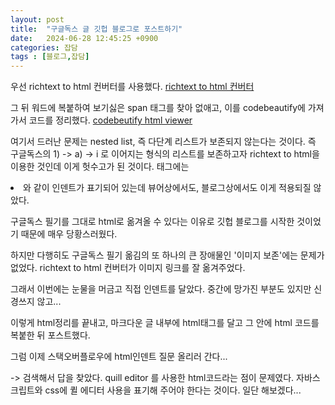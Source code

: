 ```yaml
---
layout: post
title:  "구글독스 글 깃헙 블로그로 포스트하기"
date:   2024-06-28 12:45:25 +0900
categories: 잡담
tags : [블로그,잡담]
---
```


우선 richtext to html 컨버터를 사용했다. 
[richtext to html 컨버터](https://www.lido.app/tools/rich-text-to-html-converter)

그 뒤 워드에 복붙하여 보기싫은 span 태그를 찾아 없애고, 이를 codebeautify에 가져가서 코드를 정리했다. 
[codebeutify html viewer](https://codebeautify.org/htmlviewer)

여기서 드러난 문제는 nested list, 즉 다단계 리스트가 보존되지 않는다는 것이다. 
즉 구글독스의 1) -> a) -> i 로 이어지는 형식의 리스트를 보존하고자 richtext to html을 이용한 것인데 이게 헛수고가 된 것이다.
태그에는 <li class="ql-indent-1"> 와 같이 인덴트가 표기되어 있는데 뷰어상에서도, 블로그상에서도 이게 적용되질 않았다. 

구글독스 필기를 그대로 html로 옮겨올 수 있다는 이유로 깃헙 블로그를 시작한 것이었기 때문에 매우 당황스러웠다. 

하지만 다행히도 구글독스 필기 옮김의 또 하나의 큰 장애물인 '이미지 보존'에는 문제가 없었다. richtext to html 컨버터가 이미지 링크를 잘 옮겨주었다. 

그래서 이번에는 눈물을 머금고 직접 인덴트를 달았다. 중간에 망가진 부분도 있지만 신경쓰지 않고...

이렇게 html정리를 끝내고, 마크다운 글 내부에 html태그를 달고 그 안에 html 코드를 복붙한 뒤 포스트했다.

그럼 이제 스택오버플로우에 html인덴트 질문 올리러 간다...

-> 검색해서 답을 찾았다. quill editor 를 사용한 html코드라는 점이 문제였다. 자바스크립트와 css에 퀼 에디터 사용을 표기해 주어야 한다는 것이다. 일단 해보겠다...